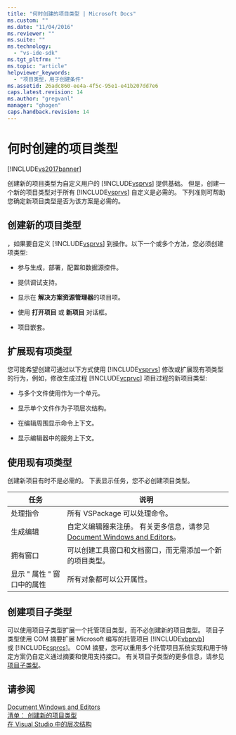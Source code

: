 ```yaml
---
title: "何时创建的项目类型 | Microsoft Docs"
ms.custom: ""
ms.date: "11/04/2016"
ms.reviewer: ""
ms.suite: ""
ms.technology: 
  - "vs-ide-sdk"
ms.tgt_pltfrm: ""
ms.topic: "article"
helpviewer_keywords: 
  - "项目类型，用于创建条件"
ms.assetid: 26adc860-ee4a-4f5c-95e1-e41b207dd7e6
caps.latest.revision: 14
ms.author: "gregvanl"
manager: "ghogen"
caps.handback.revision: 14
---
```

# 何时创建的项目类型
[!INCLUDE[vs2017banner](../../code-quality/includes/vs2017banner.md)]

创建新的项目类型为自定义用户的 [!INCLUDE[vsprvs](../../code-quality/includes/vsprvs_md.md)] 提供基础。  但是，创建一个新的项目类型对于所有 [!INCLUDE[vsprvs](../../code-quality/includes/vsprvs_md.md)] 自定义是必需的。  下列准则可帮助您确定新项目类型是否为该方案是必需的。  
  
## 创建新的项目类型  
 ，如果要自定义 [!INCLUDE[vsprvs](../../code-quality/includes/vsprvs_md.md)] 到操作。以下一个或多个方法，您必须创建项类型:  
  
-   参与生成，部署，配置和数据源控件。  
  
-   提供调试支持。  
  
-   显示在 **解决方案资源管理器**的项目项。  
  
-   使用 **打开项目** 或 **新项目** 对话框。  
  
-   项目嵌套。  
  
## 扩展现有项类型  
 您可能希望创建可通过以下方式使用 [!INCLUDE[vsprvs](../../code-quality/includes/vsprvs_md.md)] 修改或扩展现有项类型的行为，例如，修改生成过程 [!INCLUDE[vcprvc](../../debugger/includes/vcprvc_md.md)] 项目过程的新项目类型:  
  
-   与多个文件使用作为一个单元。  
  
-   显示单个文件作为子项层次结构。  
  
-   在编辑周围显示命令上下文。  
  
-   显示编辑器中的服务上下文。  
  
## 使用现有项类型  
 创建新项目有时不是必需的。  下表显示任务，您不必创建项目类型。  
  
|任务|说明|  
|--------|--------|  
|处理指令|所有 VSPackage 可以处理命令。|  
|生成编辑|自定义编辑器来注册。  有关更多信息，请参见 [Document Windows and Editors](http://msdn.microsoft.com/zh-cn/603625e1-62b6-413a-bc44-089346e166bc)。|  
|拥有窗口|可以创建工具窗口和文档窗口，而无需添加一个新的项目类型。|  
|显示 " 属性 " 窗口中的属性|所有对象都可以公开属性。|  
  
## 创建项目子类型  
 可以使用项目子类型扩展一个托管项目类型，而不必创建新的项目类型。  项目子类型使用 COM 摘要扩展 Microsoft 编写的托管项目 [!INCLUDE[vbprvb](../../code-quality/includes/vbprvb_md.md)] 或 [!INCLUDE[csprcs](../../data-tools/includes/csprcs_md.md)]。  COM 摘要，您可以重用多个托管项目系统实现和用于特定方案仍自定义通过摘要和使用支持接口。  有关项目子类型的更多信息，请参见 [项目子类型](../../extensibility/internals/project-subtypes.md)。  
  
## 请参阅  
 [Document Windows and Editors](http://msdn.microsoft.com/zh-cn/603625e1-62b6-413a-bc44-089346e166bc)   
 [清单︰ 创建新的项目类型](../../extensibility/internals/checklist-creating-new-project-types.md)   
 [在 Visual Studio 中的层次结构](../../extensibility/internals/hierarchies-in-visual-studio.md)